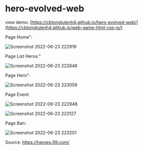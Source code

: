 # hero-evolved-web

view demo: [https://cbtongtulenh4.github.io/hero-evolved-web/](https://cbtongtulenh4.github.io/web-game-html-css-js/)

Page Home":

![Screenshot 2022-06-23 222919](https://user-images.githubusercontent.com/85869513/175337900-c8d64194-46ab-4588-89b2-dc55733231af.png)

Page List Heros:"

![Screenshot 2022-06-23 222846](https://user-images.githubusercontent.com/85869513/175337969-9b5e4dca-da51-4ec0-8e58-31f817fc3b2a.png)

Page  Hero":

![Screenshot 2022-06-23 223059](https://user-images.githubusercontent.com/85869513/175338082-1e39d0fc-d64b-4056-bc7a-ff8f0c74bfdc.png)

Page Event:

![Screenshot 2022-06-23 222948](https://user-images.githubusercontent.com/85869513/175338207-9303f0c0-fca7-432d-b2a2-925cbefd0ab5.png)

![Screenshot 2022-06-23 223127](https://user-images.githubusercontent.com/85869513/175338292-3554b56a-ccd6-4e49-bfdd-1eba94691c3e.png)

Page Ban:

![Screenshot 2022-06-23 223201](https://user-images.githubusercontent.com/85869513/175338385-5bb1b7da-a473-4eb1-822e-918b7bb89c2a.png)


Source: https://heroes.99.com/
